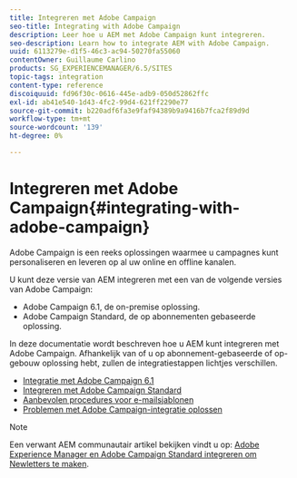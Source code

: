 ```yaml
---
title: Integreren met Adobe Campaign
seo-title: Integrating with Adobe Campaign
description: Leer hoe u AEM met Adobe Campaign kunt integreren.
seo-description: Learn how to integrate AEM with Adobe Campaign.
uuid: 6113279e-d1f5-46c3-ac94-50270fa55060
contentOwner: Guillaume Carlino
products: SG_EXPERIENCEMANAGER/6.5/SITES
topic-tags: integration
content-type: reference
discoiquuid: fd96f30c-0616-445e-adb9-050d52862ffc
exl-id: ab41e540-1d43-4fc2-99d4-621ff2290e77
source-git-commit: b220adf6fa3e9faf94389b9a9416b7fca2f89d9d
workflow-type: tm+mt
source-wordcount: '139'
ht-degree: 0%

---
```


# Integreren met Adobe Campaign{#integrating-with-adobe-campaign}

Adobe Campaign is een reeks oplossingen waarmee u campagnes kunt personaliseren en leveren op al uw online en offline kanalen.

U kunt deze versie van AEM integreren met een van de volgende versies van Adobe Campaign:

* Adobe Campaign 6.1, de on-premise oplossing.
* Adobe Campaign Standard, de op abonnementen gebaseerde oplossing.

In deze documentatie wordt beschreven hoe u AEM kunt integreren met Adobe Campaign. Afhankelijk van of u op abonnement-gebaseerde of op-gebouw oplossing hebt, zullen de integratiestappen lichtjes verschillen.

* [Integratie met Adobe Campaign 6.1](/help/sites-administering/campaignonpremise.md)
* [Integreren met Adobe Campaign Standard](/help/sites-administering/campaignstandard.md)
* [Aanbevolen procedures voor e-mailsjablonen](/help/sites-administering/best-practices-for-email-templates.md)
* [Problemen met Adobe Campaign-integratie oplossen](/help/sites-administering/troubleshooting-campaignintegration.md)

>[!NOTE]
>
>Een verwant AEM communautair artikel bekijken vindt u op: [Adobe Experience Manager en Adobe Campaign Standard integreren om Newletters te maken](https://helpx.adobe.com/experience-manager/using/aem_campaign.html).
